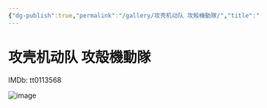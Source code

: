 ```yaml
---
{"dg-publish":true,"permalink":"/gallery/攻壳机动队 攻殻機動隊/","title":"攻壳机动队 攻殻機動隊","created":"2025-05-29T16:47:00.279+08:00"}
---
```



# 攻壳机动队 攻殻機動隊

IMDb: tt0113568

![image](https://img3.doubanio.com/view/photo/s_ratio_poster/public/p2921045013.webp)
